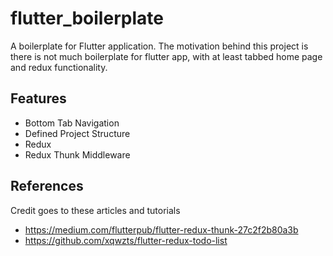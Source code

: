 # flutter_boilerplate

A boilerplate for Flutter application.
The motivation behind this project is there is not much boilerplate
for flutter app, with at least tabbed home page and redux functionality.

## Features
- Bottom Tab Navigation
- Defined Project Structure
- Redux
- Redux Thunk Middleware

## References
Credit goes to these articles and tutorials
- https://medium.com/flutterpub/flutter-redux-thunk-27c2f2b80a3b
- https://github.com/xqwzts/flutter-redux-todo-list